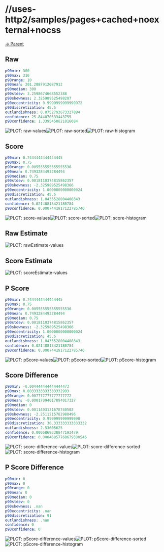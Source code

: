 
# //uses-http2/samples/pages+cached+noexternal+nocss

[→ Parent](../..)


## Raw


```yaml
p90min: 300
p90max: 310
p90range: 10
p90mean: 301.2087912087912
p90median: 300
p90stdev: 3.2598674668552388
p90skewness: 2.325989525498207
p90eccentricity: 0.9999999999999972
p90discretization: 45.5
outlandishness: 0.8752793673327894
confidence: 25.844070533443755
p90confidence: 1.3395450821016084

```

![PLOT: raw-values](./raw/values.svg)![PLOT: raw-sorted](./raw/sorted.svg)![PLOT: raw-histogram](./raw/histogram.svg)
## Score


```yaml
p90min: 0.7444444444444445
p90max: 0.75
p90range: 0.005555555555555536
p90mean: 0.7493284493284494
p90median: 0.75
p90stdev: 0.0018110374815862357
p90skewness: -2.325989525498366
p90eccentricity: 1.0000000000000024
p90discretization: 45.5
outlandishness: 1.0435528004408343
confidence: 0.02148813421180784
p90confidence: 0.0007441917122785746

```

![PLOT: score-values](./score/values.svg)![PLOT: score-sorted](./score/sorted.svg)![PLOT: score-histogram](./score/histogram.svg)
## Raw Estimate

![PLOT: rawEstimate-values](./rawEstimate/values.svg)
## Score Estimate

![PLOT: scoreEstimate-values](./scoreEstimate/values.svg)
## P Score


```yaml
p90min: 0.7444444444444445
p90max: 0.75
p90range: 0.005555555555555536
p90mean: 0.7493284493284494
p90median: 0.75
p90stdev: 0.0018110374815862357
p90skewness: -2.325989525498366
p90eccentricity: 1.0000000000000024
p90discretization: 45.5
outlandishness: 1.0435528004408343
confidence: 0.02148813421180784
p90confidence: 0.0007441917122785746

```

![PLOT: pScore-values](./pScore/values.svg)![PLOT: pScore-sorted](./pScore/sorted.svg)![PLOT: pScore-histogram](./pScore/histogram.svg)
## Score Difference


```yaml
p90min: -0.004444444444444473
p90max: 0.0033333333333332993
p90range: 0.007777777777777772
p90mean: -0.00017094017094017327
p90median: 0
p90stdev: 0.0011403131678740502
p90skewness: -2.2511215782988496
p90eccentricity: 0.999999999999998
p90discretization: 30.333333333333332
outlandishness: 2.53605625
confidence: 0.0006869338847193479
p90confidence: 0.00046857760679300546

```

![PLOT: score-difference-values](./score-difference/values.svg)![PLOT: score-difference-sorted](./score-difference/sorted.svg)![PLOT: score-difference-histogram](./score-difference/histogram.svg)
## P Score Difference


```yaml
p90min: 0
p90max: 0
p90range: 0
p90mean: 0
p90median: 0
p90stdev: 0
p90skewness: .nan
p90eccentricity: .nan
p90discretization: 91
outlandishness: .nan
confidence: 0
p90confidence: 0

```

![PLOT: pScore-difference-values](./pScore-difference/values.svg)![PLOT: pScore-difference-sorted](./pScore-difference/sorted.svg)![PLOT: pScore-difference-histogram](./pScore-difference/histogram.svg)